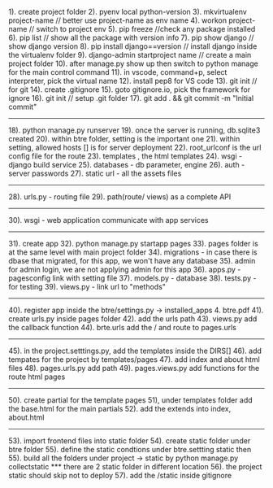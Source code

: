 1). create project folder
2). pyenv local python-version
3). mkvirtualenv project-name // better use project-name as env name
4). workon project-name // switch to project env
5). pip freeze //check any package installed
6). pip list // show all the package with version info
7). pip show django // show django version
8). pip install django==version // install django inside the virtualenv folder
9). django-admin startproject name // create a main project folder
10). after manage.py show up then switch to python manage for the main control command
11). in vscode, command+p, select interpreter, pick the virtual name
12). install pep8 for VS code
13). git init // for git
14). create .gitignore
15). goto gitignore.io, pick the framework for ignore
16). git init // setup .git folder
17). git add . && git commit -m "Initial commit"

---

18). python manage.py runserver
19). once the server is running, db.sqlite3 created
20). within btre folder, setting is the important one
21). within setting, allowed hosts [] is for server deployment
22). root_urlconf is the url config file for the route
23). templates , the html templates
24). wsgi - django build service
25). databases - db parameter, engine
26). auth - server passwords
27). static url - all the assets files

---

28). urls.py - routing file
29). path(route/ views) as a complete API

---

30). wsgi - web application communicate with app services

---

31). create app
32). python manage.py startapp pages
33). pages folder is at the same level with main project folder
34). migrations - in case there is dbase that migrated, for this app, we won't have any database
35). admin for admin login, we are not applying admin for this app
36). apps.py - pagesconfig link with setting file
37). models.py - database
38). tests.py - for testing
39). views.py - link url to "methods"

---

40). register app inside the btre/settings.py -> installed_apps 4. btre.pdf
41). create urls.py inside pages folder
42). add the urls path
43). views.py add the callback function
44). brte.urls add the / and route to pages.urls

---

45). in the project.setttings.py, add the templates inside the DIRS[]
46). add tempates for the project by templates/pages
47). add index and about html files
48). pages.urls.py add path
49). pages.views.py add functions for the route html pages

---

50). create partial for the template pages
51), under templates folder add the base.html for the main partials
52). add the extends into index, about.html

---

53). import frontend files into static folder
54). create static folder under btre folder
55). define the static condtions under btre.settting static then  
55). build all the folders under project -> static by
python manage.py collectstatic
\*\*\* there are 2 static folder in different location
56). the project static should skip not to deploy
57). add the /static inside gitignore
